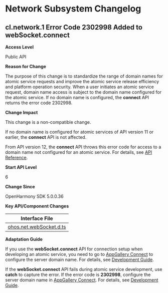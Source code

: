 # Network Subsystem Changelog

## cl.network.1 Error Code 2302998 Added to webSocket.connect

**Access Level**

Public API

**Reason for Change**

The purpose of this change is to standardize the range of domain names for atomic service requests and improve the atomic service release efficiency and platform operation security. When a user initiates an atomic service request, domain name access is subject to the domain name configured for the atomic service. If no domain name is configured, the **connect** API returns the error code 2302998.

**Change Impact**

This change is a non-compatible change.

If no domain name is configured for atomic services of API version 11 or earlier, the **connect** API is not affected.

From API version 12, the **connect** API throws this error code for access to a domain name not configured for an atomic service. For details, see [API Reference](../../../application-dev/reference/apis-network-kit/js-apis-webSocket.md).

**Start API Level**

6

**Change Since**

OpenHarmony SDK 5.0.0.36

**Key API/Component Changes**

| Interface File                                                                                                              |
|--------------------------------------------------------------------------------------------------------------------|
| [ohos.net.webSocket.d.ts](https://gitee.com/openharmony/interface_sdk-js/blob/master/api/@ohos.net.webSocket.d.ts) |

**Adaptation Guide**

If you use the **webSocket.connect** API for connection setup when developing an atomic service, you need to go to [AppGallery Connect](https://developer.huawei.com/consumer/en-us/service/josp/agc/index.html)
to configure the server domain name. For details, see [Development Guide](https://developer.huawei.com/consumer/en-us/doc/atomic-guides-V5/agc-help-harmonyos-server-domain-V5).

If the **webSocket.connect** API fails during atomic service development, use **catch** to capture the error. If the error code is **2302998**, configure the server domain name in [AppGallery Connect](https://developer.huawei.com/consumer/en-us/service/josp/agc/index.html). For details, see [Development Guide](https://developer.huawei.com/consumer/en-us/doc/atomic-guides-V5/agc-help-harmonyos-server-domain-V5).
